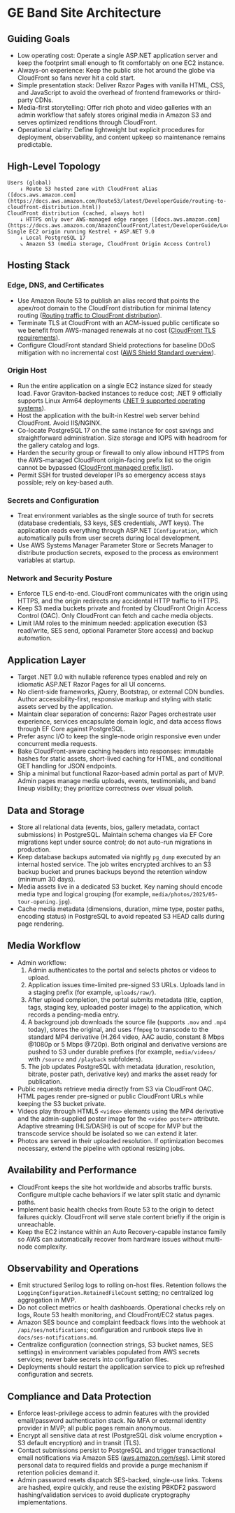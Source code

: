# GE Band Site Architecture

## Guiding Goals
- Low operating cost: Operate a single ASP.NET application server and keep the footprint small enough to fit comfortably on one EC2 instance.
- Always-on experience: Keep the public site hot around the globe via CloudFront so fans never hit a cold start.
- Simple presentation stack: Deliver Razor Pages with vanilla HTML, CSS, and JavaScript to avoid the overhead of frontend frameworks or third-party CDNs.
- Media-first storytelling: Offer rich photo and video galleries with an admin workflow that safely stores original media in Amazon S3 and serves optimized renditions through CloudFront.
- Operational clarity: Define lightweight but explicit procedures for deployment, observability, and content upkeep so maintenance remains predictable.

## High-Level Topology
```
Users (global)
    ↓ Route 53 hosted zone with CloudFront alias ([docs.aws.amazon.com](https://docs.aws.amazon.com/Route53/latest/DeveloperGuide/routing-to-cloudfront-distribution.html))
CloudFront distribution (cached, always hot)
    ↓ HTTPS only over AWS-managed edge ranges ([docs.aws.amazon.com](https://docs.aws.amazon.com/AmazonCloudFront/latest/DeveloperGuide/LocationsOfEdgeServers.html))
Single EC2 origin running Kestrel + ASP.NET 9.0
    ↓ Local PostgreSQL 17
    ↘ Amazon S3 (media storage, CloudFront Origin Access Control)
```

## Hosting Stack
### Edge, DNS, and Certificates
- Use Amazon Route 53 to publish an alias record that points the apex/root domain to the CloudFront distribution for minimal latency routing ([Routing traffic to CloudFront distribution](https://docs.aws.amazon.com/Route53/latest/DeveloperGuide/routing-to-cloudfront-distribution.html)).
- Terminate TLS at CloudFront with an ACM-issued public certificate so we benefit from AWS-managed renewals at no cost ([CloudFront TLS requirements](https://docs.aws.amazon.com/AmazonCloudFront/latest/DeveloperGuide/cnames-and-https-requirements.html)).
- Configure CloudFront standard Shield protections for baseline DDoS mitigation with no incremental cost ([AWS Shield Standard overview](https://docs.aws.amazon.com/waf/latest/developerguide/ddos-standard-summary.html)).

### Origin Host
- Run the entire application on a single EC2 instance sized for steady load. Favor Graviton-backed instances to reduce cost; .NET 9 officially supports Linux Arm64 deployments ([.NET 9 supported operating systems](https://raw.githubusercontent.com/dotnet/core/main/release-notes/9.0/supported-os.md)).
- Host the application with the built-in Kestrel web server behind CloudFront. Avoid IIS/NGINX.
- Co-locate PostgreSQL 17 on the same instance for cost savings and straightforward administration. Size storage and IOPS with headroom for the gallery catalog and logs.
- Harden the security group or firewall to only allow inbound HTTPS from the AWS-managed CloudFront origin-facing prefix list so the origin cannot be bypassed ([CloudFront managed prefix list](https://aws.amazon.com/blogs/networking-and-content-delivery/limit-access-to-your-origins-using-the-aws-managed-prefix-list-for-amazon-cloudfront/)).
- Permit SSH for trusted developer IPs so emergency access stays possible; rely on key-based auth.

### Secrets and Configuration
- Treat environment variables as the single source of truth for secrets (database credentials, S3 keys, SES credentials, JWT keys). The application reads everything through ASP.NET `IConfiguration`, which automatically pulls from user secrets during local development.
- Use AWS Systems Manager Parameter Store or Secrets Manager to distribute production secrets, exposed to the process as environment variables at startup.

### Network and Security Posture
- Enforce TLS end-to-end. CloudFront communicates with the origin using HTTPS, and the origin redirects any accidental HTTP traffic to HTTPS.
- Keep S3 media buckets private and fronted by CloudFront Origin Access Control (OAC). Only CloudFront can fetch and cache media objects.
- Limit IAM roles to the minimum needed: application execution (S3 read/write, SES send, optional Parameter Store access) and backup automation.

## Application Layer
- Target .NET 9.0 with nullable reference types enabled and rely on idiomatic ASP.NET Razor Pages for all UI concerns.
- No client-side frameworks, jQuery, Bootstrap, or external CDN bundles. Author accessibility-first, responsive markup and styling with static assets served by the application.
- Maintain clear separation of concerns: Razor Pages orchestrate user experience, services encapsulate domain logic, and data access flows through EF Core against PostgreSQL.
- Prefer async I/O to keep the single-node origin responsive even under concurrent media requests.
- Bake CloudFront-aware caching headers into responses: immutable hashes for static assets, short-lived caching for HTML, and conditional GET handling for JSON endpoints.
- Ship a minimal but functional Razor-based admin portal as part of MVP. Admin pages manage media uploads, events, testimonials, and band lineup visibility; they prioritize correctness over visual polish.

## Data and Storage
- Store all relational data (events, bios, gallery metadata, contact submissions) in PostgreSQL. Maintain schema changes via EF Core migrations kept under source control; do not auto-run migrations in production.
- Keep database backups automated via nightly `pg_dump` executed by an internal hosted service. The job writes encrypted archives to an S3 backup bucket and prunes backups beyond the retention window (minimum 30 days).
- Media assets live in a dedicated S3 bucket. Key naming should encode media type and logical grouping (for example, `media/photos/2025/05-tour-opening.jpg`).
- Cache media metadata (dimensions, duration, mime type, poster paths, encoding status) in PostgreSQL to avoid repeated S3 HEAD calls during page rendering.

## Media Workflow
- Admin workflow:
  1. Admin authenticates to the portal and selects photos or videos to upload.
  2. Application issues time-limited pre-signed S3 URLs. Uploads land in a staging prefix (for example, `uploads/raw/`).
  3. After upload completion, the portal submits metadata (title, caption, tags, staging key, uploaded poster image) to the application, which records a pending-media entry.
  4. A background job downloads the source file (supports `.mov` and `.mp4` today), stores the original, and uses `ffmpeg` to transcode to the standard MP4 derivative (H.264 video, AAC audio, constant 8 Mbps @1080p or 5 Mbps @720p). Both original and derivative versions are pushed to S3 under durable prefixes (for example, `media/videos/` with `/source` and `/playback` subfolders).
  5. The job updates PostgreSQL with metadata (duration, resolution, bitrate, poster path, derivative key) and marks the asset ready for publication.
- Public requests retrieve media directly from S3 via CloudFront OAC. HTML pages render pre-signed or public CloudFront URLs while keeping the S3 bucket private.
- Videos play through HTML5 `<video>` elements using the MP4 derivative and the admin-supplied poster image for the `<video poster>` attribute. Adaptive streaming (HLS/DASH) is out of scope for MVP but the transcode service should be isolated so we can extend it later.
- Photos are served in their uploaded resolution. If optimization becomes necessary, extend the pipeline with optional resizing jobs.

## Availability and Performance
- CloudFront keeps the site hot worldwide and absorbs traffic bursts. Configure multiple cache behaviors if we later split static and dynamic paths.
- Implement basic health checks from Route 53 to the origin to detect failures quickly. CloudFront will serve stale content briefly if the origin is unreachable.
- Keep the EC2 instance within an Auto Recovery-capable instance family so AWS can automatically recover from hardware issues without multi-node complexity.

## Observability and Operations
- Emit structured Serilog logs to rolling on-host files. Retention follows the `LoggingConfiguration.RetainedFileCount` setting; no centralized log aggregation in MVP.
- Do not collect metrics or health dashboards. Operational checks rely on logs, Route 53 health monitoring, and CloudFront/EC2 status pages.
- Amazon SES bounce and complaint feedback flows into the webhook at `/api/ses/notifications`; configuration and runbook steps live in `docs/ses-notifications.md`.
- Centralize configuration (connection strings, S3 bucket names, SES settings) in environment variables populated from AWS secrets services; never bake secrets into configuration files.
- Deployments should restart the application service to pick up refreshed configuration and secrets.

## Compliance and Data Protection
- Enforce least-privilege access to admin features with the provided email/password authentication stack. No MFA or external identity provider in MVP; all public pages remain anonymous.
- Encrypt all sensitive data at rest (PostgreSQL disk volume encryption + S3 default encryption) and in transit (TLS).
- Contact submissions persist to PostgreSQL and trigger transactional email notifications via Amazon SES ([aws.amazon.com/ses](https://aws.amazon.com/ses/)). Limit stored personal data to required fields and provide a purge mechanism if retention policies demand it.
- Admin password resets dispatch SES-backed, single-use links. Tokens are hashed, expire quickly, and reuse the existing PBKDF2 password hashing/validation services to avoid duplicate cryptography implementations.
